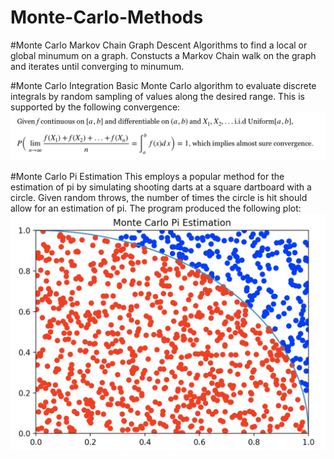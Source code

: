 # Monte-Carlo-Methods

#Monte Carlo Markov Chain Graph Descent
Algorithms to find a local or global minumum on a graph. Constucts a Markov Chain walk on the graph and iterates until converging to minumum.

#Monte Carlo Integration
Basic Monte Carlo algorithm to evaluate discrete integrals by random sampling of values along the desired range. This is supported by the following convergence:
![Alt text](Monte_Carlo_Integration_Statement.png?raw=true "Title")

#Monte Carlo Pi Estimation
This employs a popular method for the estimation of pi by simulating shooting darts at a square dartboard with a circle. Given random throws, the number of times the circle is hit should allow for an estimation of pi. The program produced the following plot:
![Alt text](Monte_Carlo_Pi_Plot.png?raw=true "Title")
